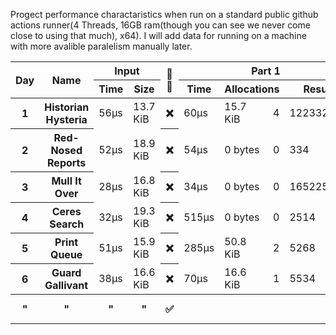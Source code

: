 Progect performance charactaristics when run on a standard public github actions runner(4 Threads, 16GB ram(though you can see we never come close to using that much), x64). I will add data for running on a machine with more avalible paralelism manually later.
<table>
  <thread>
    <tr>
      <th rowspan="2">Day</th>
      <th rowspan="2">Name</th>
      <th colspan="2">Input</th>
      <th rowspan="2">🔢🧵</th>
      <th colspan="4">Part 1</th>
      <th colspan="4">Part 2</th>
    </tr>
    <tr>
      <th>Time</th>
      <th>Size</th>
      <th>Time</th>
      <th colspan="2">Allocations</th>
      <th>Result</th>
      <th>Time</th>
      <th colspan="2">Allocations</th>
      <th>Result</th>
    </tr>
  </thread>
  <tbody id="results">
<tr>
<th>1</th>
<th>Historian Hysteria</th>
<td>56µs</td>
<td>13.7 KiB</td>
<th>❌</th>
<td>60µs</td>
<td>15.7 KiB</td><td>4</td>
<td>1223326</td>
<td>53µs</td>
<td>15.7 KiB</td><td>4</td>
<td>21070419</td>
</tr>
<tr>
<th>2</th>
<th>Red-Nosed Reports</th>
<td>52µs</td>
<td>18.9 KiB</td>
<th>❌</th>
<td>54µs</td>
<td>0 bytes</td><td>0</td>
<td>334</td>
<td>153µs</td>
<td>0 bytes</td><td>0</td>
<td>400</td>
</tr>
<tr>
<th>3</th>
<th>Mull It Over</th>
<td>28µs</td>
<td>16.8 KiB</td>
<th>❌</th>
<td>34µs</td>
<td>0 bytes</td><td>0</td>
<td>165225049</td>
<td>71µs</td>
<td>0 bytes</td><td>0</td>
<td>108830766</td>
</tr>
<tr>
<th>4</th>
<th>Ceres Search</th>
<td>32µs</td>
<td>19.3 KiB</td>
<th>❌</th>
<td>515µs</td>
<td>0 bytes</td><td>0</td>
<td>2514</td>
<td>200µs</td>
<td>0 bytes</td><td>0</td>
<td>1888</td>
</tr>
<tr>
<th>5</th>
<th>Print Queue</th>
<td>51µs</td>
<td>15.9 KiB</td>
<th>❌</th>
<td>285µs</td>
<td>50.8 KiB</td><td>2</td>
<td>5268</td>
<td>356µs</td>
<td>50.8 KiB</td><td>2</td>
<td>5799</td>
</tr>
<tr>
<th>6</th>
<th>Guard Gallivant</th>
<td>38µs</td>
<td>16.6 KiB</td>
<th>❌</th>
<td>70µs</td>
<td>16.6 KiB</td><td>1</td>
<td>5534</td>
<td>26ms</td>
<td>17.9 KiB</td><td>2</td>
<td>2262</td>
</tr>
<tr>
<th>"</th>
<th>"</th>
<th>"</th>
<th>"</th>
<th>✅</th>
<th></th>
<th></th>
<th></th>
<th></th>
<td>11ms</td>
<td>44.1 KiB</td><td>29</td>
<td>2262</td>
</tr>
</tbody>
</table>
